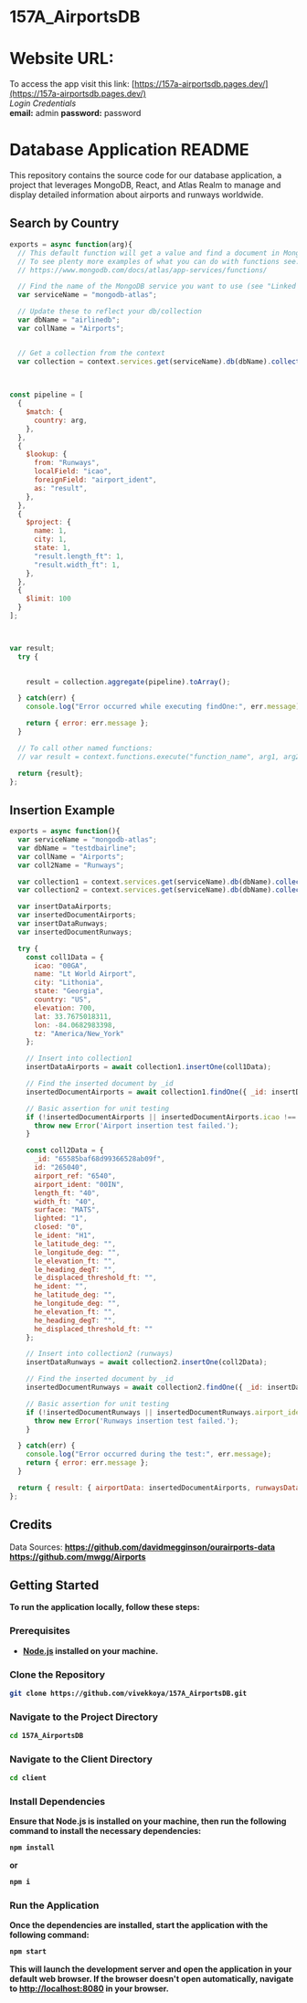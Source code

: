 # 157A_AirportsDB



# Website URL:
To access the app visit this link: [https://157a-airportsdb.pages.dev/](https://157a-airportsdb.pages.dev/)
<br>
_Login Credentials_
<br>
**email:** admin
**password:** password


# Database Application README

This repository contains the source code for our database application, a project that leverages MongoDB, React, and Atlas Realm to manage and display detailed information about airports and runways worldwide.

## Search by Country
```jsx
exports = async function(arg){
  // This default function will get a value and find a document in MongoDB
  // To see plenty more examples of what you can do with functions see: 
  // https://www.mongodb.com/docs/atlas/app-services/functions/

  // Find the name of the MongoDB service you want to use (see "Linked Data Sources" tab)
  var serviceName = "mongodb-atlas";

  // Update these to reflect your db/collection
  var dbName = "airlinedb";
  var collName = "Airports";


  // Get a collection from the context
  var collection = context.services.get(serviceName).db(dbName).collection(collName);

  
  
const pipeline = [
  {
    $match: {
      country: arg,
    },
  },
  {
    $lookup: {
      from: "Runways",
      localField: "icao",
      foreignField: "airport_ident",
      as: "result",
    },
  },
  {
    $project: {
      name: 1,
      city: 1,
      state: 1,
      "result.length_ft": 1,
      "result.width_ft": 1,
    },
  },
  {
    $limit: 100
  }
];



var result;
  try {
    

    result = collection.aggregate(pipeline).toArray();

  } catch(err) {
    console.log("Error occurred while executing findOne:", err.message);

    return { error: err.message };
  }

  // To call other named functions:
  // var result = context.functions.execute("function_name", arg1, arg2);

  return {result};
};
```
## Insertion Example
```javascript
exports = async function(){
  var serviceName = "mongodb-atlas";
  var dbName = "testdbairline";
  var collName = "Airports";
  var coll2Name = "Runways";

  var collection1 = context.services.get(serviceName).db(dbName).collection(collName);
  var collection2 = context.services.get(serviceName).db(dbName).collection(coll2Name);

  var insertDataAirports;
  var insertedDocumentAirports;
  var insertDataRunways;
  var insertedDocumentRunways;

  try {
    const coll1Data = {
      icao: "00GA",
      name: "Lt World Airport",
      city: "Lithonia",
      state: "Georgia",
      country: "US",
      elevation: 700,
      lat: 33.7675018311,
      lon: -84.0682983398,
      tz: "America/New_York"
    };

    // Insert into collection1
    insertDataAirports = await collection1.insertOne(coll1Data);

    // Find the inserted document by _id
    insertedDocumentAirports = await collection1.findOne({ _id: insertDataAirports.insertedId });

    // Basic assertion for unit testing
    if (!insertedDocumentAirports || insertedDocumentAirports.icao !== coll1Data.icao) {
      throw new Error('Airport insertion test failed.');
    }

    const coll2Data = {
      _id: "65585baf68d99366528ab09f",
      id: "265040",
      airport_ref: "6540",
      airport_ident: "00IN",
      length_ft: "40",
      width_ft: "40",
      surface: "MATS",
      lighted: "1",
      closed: "0",
      le_ident: "H1",
      le_latitude_deg: "",
      le_longitude_deg: "",
      le_elevation_ft: "",
      le_heading_degT: "",
      le_displaced_threshold_ft: "",
      he_ident: "",
      he_latitude_deg: "",
      he_longitude_deg: "",
      he_elevation_ft: "",
      he_heading_degT: "",
      he_displaced_threshold_ft: ""
    };

    // Insert into collection2 (runways)
    insertDataRunways = await collection2.insertOne(coll2Data);

    // Find the inserted document by _id
    insertedDocumentRunways = await collection2.findOne({ _id: insertDataRunways.insertedId });

    // Basic assertion for unit testing
    if (!insertedDocumentRunways || insertedDocumentRunways.airport_ident !== coll2Data.airport_ident) {
      throw new Error('Runways insertion test failed.');
    }

  } catch(err) {
    console.log("Error occurred during the test:", err.message);
    return { error: err.message };
  }

  return { result: { airportData: insertedDocumentAirports, runwaysData: insertedDocumentRunways } };
};

```
## Credits
Data Sources:
<b>
https://github.com/davidmegginson/ourairports-data
<b>
https://github.com/mwgg/Airports

## Getting Started

To run the application locally, follow these steps:

### Prerequisites

- [Node.js](https://nodejs.org/) installed on your machine.

### Clone the Repository

```bash
git clone https://github.com/vivekkoya/157A_AirportsDB.git
```

### Navigate to the Project Directory

```bash
cd 157A_AirportsDB
```

### Navigate to the Client Directory

```bash
cd client
```

### Install Dependencies

Ensure that Node.js is installed on your machine, then run the following command to install the necessary dependencies:

```bash
npm install
```
or
```bash
npm i
```

### Run the Application

Once the dependencies are installed, start the application with the following command:

```bash
npm start
```

This will launch the development server and open the application in your default web browser. If the browser doesn't open automatically, navigate to [http://localhost:8080](http://localhost:8080) in your browser.


